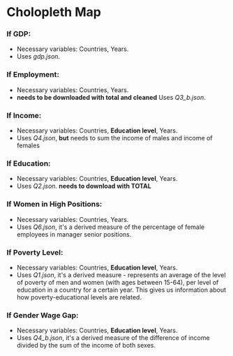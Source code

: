 # Cholopleth Map
### If GDP:
* Necessary variables: Countries, Years.
* Uses *gdp.json*.
### If Employment:
* Necessary variables: Countries, Years.
* **needs to be downloaded with total and cleaned** Uses *Q3_b.json*.
### If Income:
* Necessary variables: Countries, **Education level**, Years.
* Uses *Q4.json*, **but** needs to sum the income of males and income of females
### If Education:
* Necessary variables: Countries, **Education level**, Years.
* Uses *Q2.json*. **needs to download with TOTAL**
### If Women in High Positions:
* Necessary variables: Countries, Years.
* Uses *Q6.json*, it's a derived measure of the percentage of female employees in manager senior positions.
### If Poverty Level:
* Necessary variables: Countries, **Education level**, Years.
* Uses *Q1.json*, it's a derived measure - represents an average of the level of poverty of men and women (with ages between 15-64), per level of education in a country for a certain year. This gives us information about how poverty-educational levels are related.
### If Gender Wage Gap:
* Necessary variables: Countries, **Education level**, Years.
* Uses *Q4_b.json*, it's a derived measure of the difference of income divided by the sum of the income of both sexes.